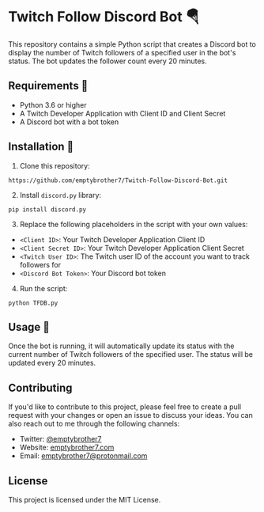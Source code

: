 # Twitch Follow Discord Bot 🪂

This repository contains a simple Python script that creates a Discord bot to display the number of Twitch followers of a specified user in the bot's status. The bot updates the follower count every 20 minutes.

## Requirements 🔬

- Python 3.6 or higher
- A Twitch Developer Application with Client ID and Client Secret
- A Discord bot with a bot token

## Installation 💾

1. Clone this repository:  

```
https://github.com/emptybrother7/Twitch-Follow-Discord-Bot.git
```  

2. Install `discord.py` library:  

```
pip install discord.py
```  

3. Replace the following placeholders in the script with your own values:

- `<Client ID>`: Your Twitch Developer Application Client ID
- `<Client Secret ID>`: Your Twitch Developer Application Client Secret
- `<Twitch User ID>`: The Twitch user ID of the account you want to track followers for
- `<Discord Bot Token>`: Your Discord bot token

4. Run the script:  

```
python TFDB.py
```  

## Usage 🎉

Once the bot is running, it will automatically update its status with the current number of Twitch followers of the specified user. The status will be updated every 20 minutes.

## Contributing

If you'd like to contribute to this project, please feel free to create a pull request with your changes or open an issue to discuss your ideas. You can also reach out to me through the following channels:

- Twitter: [@emptybrother7](https://twitter.com/emptybrother7)
- Website: [emptybrother7.com](https://emptybrother7.com)
- Email: [emptybrother7@protonmail.com](mailto:emptybrother7@protonmail.com)

## License

This project is licensed under the MIT License.


